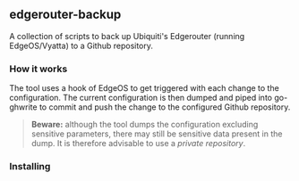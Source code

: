 ## edgerouter-backup

A collection of scripts to back up Ubiquiti's Edgerouter (running EdgeOS/Vyatta) to a Github repository.

### How it works

The tool uses a hook of EdgeOS to get triggered with each change to the configuration. The current configuration is then dumped and piped into go-ghwrite to commit and push the change to the configured Github repository.

> **Beware:** although the tool dumps the configuration excluding sensitive parameters, there may still be sensitive data present in the dump. It is therefore advisable to use a *private repository*.

### Installing
